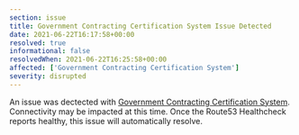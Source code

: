 ```yaml
---
section: issue
title: Government Contracting Certification System Issue Detected
date: 2021-06-22T16:17:58+00:00
resolved: true
informational: false
resolvedWhen: 2021-06-22T16:25:58+00:00
affected: ['Government Contracting Certification System']
severity: disrupted
---
```

An issue was dectected with [Government Contracting Certification System](https://certify.sba.gov).  Connectivity may be impacted at this time.  Once the Route53 Healthcheck reports healthy, this issue will automatically resolve.
